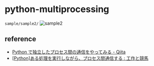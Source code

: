 # python-multiprocessing

`sample/sample2/`
![sample2](img/python-multiprocessing.gif)


## reference
- [Python で独立したプロセス間の通信をやってみる - Qiita](https://qiita.com/hypertombo/items/862060cd2f4bf6b7974d)
- [[Python]ある処理を実行しながら、プロセス間通信する : 工作と競馬](http://blog.livedoor.jp/sce_info3-craft/archives/9297948.html)


